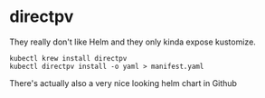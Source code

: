 # directpv

They really don't like Helm and they only kinda expose kustomize.

```
kubectl krew install directpv
kubectl directpv install -o yaml > manifest.yaml
```

There's actually also a very nice looking helm chart in Github


